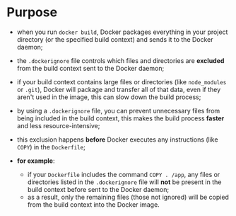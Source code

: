 # Purpose

- when you run `docker build`, Docker packages everything in your project directory (or the specified build context) and sends it to the Docker daemon;
- the `.dockerignore` file controls which files and directories are **excluded** from the build context sent to the Docker daemon;
- if your build context contains large files or directories (like `node_modules` or `.git`), Docker will package and transfer all of that data, even if they aren't used in the image, this can slow down the build process;
 

- by using a `.dockerignore` file, you can prevent unnecessary files from being included in the build context, this makes the build process **faster** and less resource-intensive;
- this exclusion happens **before** Docker executes any instructions (like `COPY`) in the `Dockerfile`;
- **for example**:
    - if your `Dockerfile` includes the command `COPY . /app`, any files or directories listed in the `.dockerignore` file will **not** be present in the build context before sent to the Docker daemon;
    - as a result, only the remaining files (those not ignored) will be copied from the build context into the Docker image.
